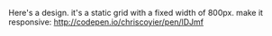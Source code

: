 Here's a design. it's a static grid with a fixed width of 800px. make it responsive:
http://codepen.io/chriscoyier/pen/lDJmf